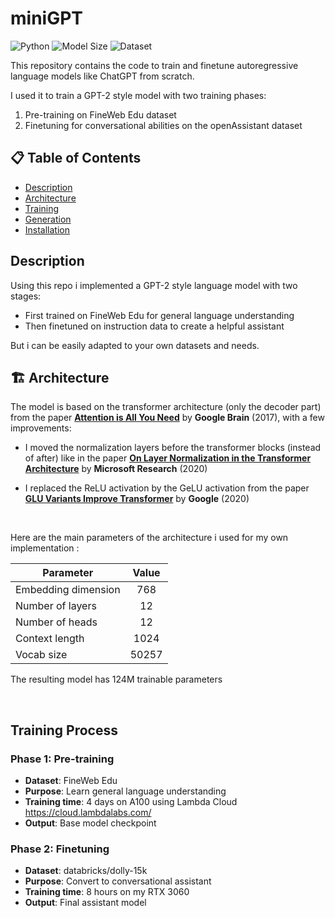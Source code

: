 # miniGPT
![Python](https://img.shields.io/badge/python-3.8%2B-blue)
![Model Size](https://img.shields.io/badge/model_size-125M-lightgrey)
![Dataset](https://img.shields.io/badge/dataset-FineWeb--Edu-blue)

This repository contains the code to train and finetune autoregressive language models like ChatGPT from scratch.

I used it to train a GPT-2 style model with two training phases:
1. Pre-training on FineWeb Edu dataset
2. Finetuning for conversational abilities on the openAssistant dataset

## 📋 Table of Contents

* [Description](#description)
* [Architecture](#architecture)
* [Training](#training)
* [Generation](#generation)
* [Installation](#installation)

## Description

Using this repo i implemented a GPT-2 style language model with two stages:
- First trained on FineWeb Edu for general language understanding
- Then finetuned on instruction data to create a helpful assistant

But i can be easily adapted to your own datasets and needs. 


## 🏗️ Architecture

The model is based on the transformer architecture (only the decoder part) from the paper [**Attention is All You Need**](https://doi.org/10.48550/arXiv.1706.03762) by **Google Brain** (2017), with a few improvements:


* I moved the normalization layers before the transformer blocks (instead of after) like in the paper [**On Layer Normalization in the Transformer Architecture**](https://doi.org/10.48550/arXiv.2002.04745) by **Microsoft Research** (2020)

* I replaced the ReLU activation by the GeLU activation from the paper [**GLU Variants Improve Transformer**](https://doi.org/10.48550/arXiv.2002.05202) by **Google** (2020)




<br/>

Here are the main parameters of the architecture i used for my own implementation :

<table>
	<thead>
		<tr>
			<th align="center">Parameter</th>
			<th align="center">Value</th>
		</tr>
	</thead>
	<tbody>
		<tr>
			<td align="left">Embedding dimension</td>
			<td align="center">768</td>
		</tr>
		<tr>
			<td align="left">Number of layers</td>
			<td align="center">12</td>
		</tr>
		<tr>
			<td align="left">Number of heads</td>
			<td align="center">12</td>
		</tr>
		<tr>
			<td align="left">Context length</td>
			<td align="center">1024</td>
		</tr>
		<tr>
			<td align="left">Vocab size</td>
			<td align="center">50257</td>
		</tr>
	</tbody>
</table>

The resulting model has 124M trainable parameters

<br/>

## Training Process

### Phase 1: Pre-training
- **Dataset**: FineWeb Edu
- **Purpose**: Learn general language understanding
- **Training time**: 4 days on A100 using Lambda Cloud https://cloud.lambdalabs.com/
- **Output**: Base model checkpoint

### Phase 2: Finetuning
- **Dataset**: databricks/dolly-15k 
- **Purpose**: Convert to conversational assistant
- **Training time**: 8 hours on my RTX 3060
- **Output**: Final assistant model
